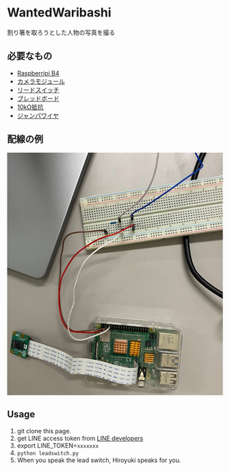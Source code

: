 # WantedWaribashi

割り箸を取ろうとした人物の写真を撮る

## 必要なもの
* [Raspberripi B4](https://www.amazon.co.jp/stores/page/6FB6791D-C560-414E-8CE7-93196F833E20/?_encoding=UTF8&store_ref=SB_A1ZAO6RHVLJN98&pd_rd_plhdr=t&aaxitk=16248462b9171410dc338d415aafc683&hsa_cr_id=3642752260703&lp_asins=B08D6CYBNS%2CB09Q5M6W8T&lp_query=raspberry%20pi&lp_slot=auto-sparkle-hsa-tetris&ref_=sbx_be_s_sparkle_ssd_page_0_img&pd_rd_w=swNdQ&content-id=amzn1.sym.940fa71d-7f78-44a7-86e7-0cc4901f1d5f%3Aamzn1.sym.940fa71d-7f78-44a7-86e7-0cc4901f1d5f&pf_rd_p=940fa71d-7f78-44a7-86e7-0cc4901f1d5f&pf_rd_r=Q50GXA7SMH63DQ1AQHQS&pd_rd_wg=0r6bQ&pd_rd_r=d4b71eec-5eec-47ac-98cb-325d215a052e)
* [カメラモジュール](https://www.amazon.co.jp/gp/product/B07W6NK7TW/ref=ppx_yo_dt_b_asin_title_o00_s00?ie=UTF8&psc=1)
* [リードスイッチ](https://akizukidenshi.com/catalog/g/gP-13371/)
* [ブレッドボード](https://www.amazon.co.jp/%E5%88%9D%E5%BF%83%E8%80%85%E6%BC%94%E7%BF%92%E7%94%A8%E3%83%91%E3%83%BC%E3%83%84%E3%82%BB%E3%83%83%E3%83%88-%E5%9B%9E%E8%B7%AF%E9%85%8D%E7%B7%9A%E5%9B%B3%E3%81%A8%E3%82%B5%E3%83%B3%E3%83%97%E3%83%AB%E3%82%B9%E3%82%B1%E3%83%83%E3%83%81%E6%9C%89%E3%82%8A-%E3%82%B9%E3%82%BF%E3%83%BC%E3%82%BF%E3%83%BC%E5%AD%A6%E7%BF%92%E3%82%AD%E3%83%83%E3%83%88-%E3%83%AA%E3%83%AC%E3%83%BC%E3%83%A2%E3%82%B8%E3%83%A5%E3%83%BC%E3%83%AB%E5%88%B6%E5%BE%A1-%E8%B5%A4%E5%A4%96%E7%B7%9A%E3%83%AA%E3%83%A2%E3%82%B3%E3%83%B3%E7%AD%89IoT%E3%82%92%E5%AE%9F%E8%B7%B5%E3%81%99%E3%82%8B%E9%9B%BB%E5%AD%90%E9%83%A8%E5%93%81%E3%82%BB%E3%83%83%E3%83%88/dp/B01M6ZFNSS/ref=sr_1_12_sspa?adgrpid=119548918527&hvadid=626702842288&hvdev=c&hvqmt=e&hvtargid=kwd-34820980972&hydadcr=27487_14609489&jp-ad-ap=0&keywords=raspberry+pi&qid=1680190439&sr=8-12-spons&psc=1&spLa=ZW5jcnlwdGVkUXVhbGlmaWVyPUEzU0hKR0pYVUFDWVpSJmVuY3J5cHRlZElkPUEwMDU4ODU1M0RYVVJYM0Q3VERCJmVuY3J5cHRlZEFkSWQ9QTI5MktLWUZYU1RBNzQmd2lkZ2V0TmFtZT1zcF9tdGYmYWN0aW9uPWNsaWNrUmVkaXJlY3QmZG9Ob3RMb2dDbGljaz10cnVl)
* [10kΩ抵抗](https://www.amazon.co.jp/%E5%88%9D%E5%BF%83%E8%80%85%E6%BC%94%E7%BF%92%E7%94%A8%E3%83%91%E3%83%BC%E3%83%84%E3%82%BB%E3%83%83%E3%83%88-%E5%9B%9E%E8%B7%AF%E9%85%8D%E7%B7%9A%E5%9B%B3%E3%81%A8%E3%82%B5%E3%83%B3%E3%83%97%E3%83%AB%E3%82%B9%E3%82%B1%E3%83%83%E3%83%81%E6%9C%89%E3%82%8A-%E3%82%B9%E3%82%BF%E3%83%BC%E3%82%BF%E3%83%BC%E5%AD%A6%E7%BF%92%E3%82%AD%E3%83%83%E3%83%88-%E3%83%AA%E3%83%AC%E3%83%BC%E3%83%A2%E3%82%B8%E3%83%A5%E3%83%BC%E3%83%AB%E5%88%B6%E5%BE%A1-%E8%B5%A4%E5%A4%96%E7%B7%9A%E3%83%AA%E3%83%A2%E3%82%B3%E3%83%B3%E7%AD%89IoT%E3%82%92%E5%AE%9F%E8%B7%B5%E3%81%99%E3%82%8B%E9%9B%BB%E5%AD%90%E9%83%A8%E5%93%81%E3%82%BB%E3%83%83%E3%83%88/dp/B01M6ZFNSS/ref=sr_1_12_sspa?adgrpid=119548918527&hvadid=626702842288&hvdev=c&hvqmt=e&hvtargid=kwd-34820980972&hydadcr=27487_14609489&jp-ad-ap=0&keywords=raspberry+pi&qid=1680190439&sr=8-12-spons&psc=1&spLa=ZW5jcnlwdGVkUXVhbGlmaWVyPUEzU0hKR0pYVUFDWVpSJmVuY3J5cHRlZElkPUEwMDU4ODU1M0RYVVJYM0Q3VERCJmVuY3J5cHRlZEFkSWQ9QTI5MktLWUZYU1RBNzQmd2lkZ2V0TmFtZT1zcF9tdGYmYWN0aW9uPWNsaWNrUmVkaXJlY3QmZG9Ob3RMb2dDbGljaz10cnVl)
* [ジャンパワイヤ](https://www.amazon.co.jp/%E5%88%9D%E5%BF%83%E8%80%85%E6%BC%94%E7%BF%92%E7%94%A8%E3%83%91%E3%83%BC%E3%83%84%E3%82%BB%E3%83%83%E3%83%88-%E5%9B%9E%E8%B7%AF%E9%85%8D%E7%B7%9A%E5%9B%B3%E3%81%A8%E3%82%B5%E3%83%B3%E3%83%97%E3%83%AB%E3%82%B9%E3%82%B1%E3%83%83%E3%83%81%E6%9C%89%E3%82%8A-%E3%82%B9%E3%82%BF%E3%83%BC%E3%82%BF%E3%83%BC%E5%AD%A6%E7%BF%92%E3%82%AD%E3%83%83%E3%83%88-%E3%83%AA%E3%83%AC%E3%83%BC%E3%83%A2%E3%82%B8%E3%83%A5%E3%83%BC%E3%83%AB%E5%88%B6%E5%BE%A1-%E8%B5%A4%E5%A4%96%E7%B7%9A%E3%83%AA%E3%83%A2%E3%82%B3%E3%83%B3%E7%AD%89IoT%E3%82%92%E5%AE%9F%E8%B7%B5%E3%81%99%E3%82%8B%E9%9B%BB%E5%AD%90%E9%83%A8%E5%93%81%E3%82%BB%E3%83%83%E3%83%88/dp/B01M6ZFNSS/ref=sr_1_12_sspa?adgrpid=119548918527&hvadid=626702842288&hvdev=c&hvqmt=e&hvtargid=kwd-34820980972&hydadcr=27487_14609489&jp-ad-ap=0&keywords=raspberry+pi&qid=1680190439&sr=8-12-spons&psc=1&spLa=ZW5jcnlwdGVkUXVhbGlmaWVyPUEzU0hKR0pYVUFDWVpSJmVuY3J5cHRlZElkPUEwMDU4ODU1M0RYVVJYM0Q3VERCJmVuY3J5cHRlZEFkSWQ9QTI5MktLWUZYU1RBNzQmd2lkZ2V0TmFtZT1zcF9tdGYmYWN0aW9uPWNsaWNrUmVkaXJlY3QmZG9Ob3RMb2dDbGljaz10cnVl)


## 配線の例
![配線はこんな感じ](./img/wiring.jpg/)

## Usage
1. git clone this page.
2. get LINE access token from [LINE developers](https://account.line.biz/login?redirectUri=https%3A%2F%2Fdevelopers.line.biz%2Fconsole%2F)
3. export LINE_TOKEN=`xxxxxxx`
4. `python leadswitch.py`
5. When you speak the lead switch, Hiroyuki speaks for you.